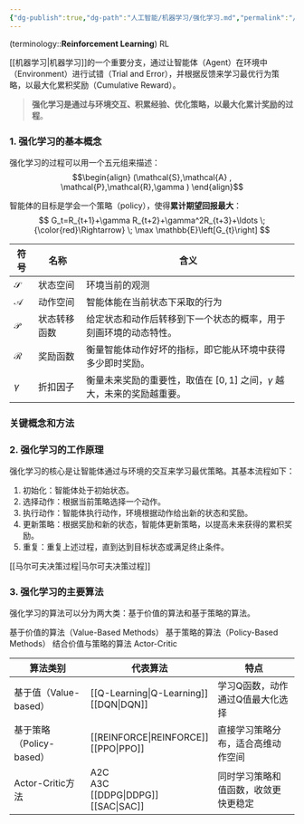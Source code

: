 ```yaml
---
{"dg-publish":true,"dg-path":"人工智能/机器学习/强化学习.md","permalink":"/人工智能/机器学习/强化学习/","dgPassFrontmatter":true,"noteIcon":"","created":"2025-04-02T00:29:14.000+08:00","updated":"2025-06-13T17:21:35.000+08:00"}
---
```



(terminology::**Reinforcement Learning**)  RL 

[[机器学习\|机器学习]]的一个重要分支，通过让智能体（Agent）在环境中（Environment）进行试错（Trial and Error），并根据反馈来学习最优行为策略，以最大化累积奖励（Cumulative Reward）。
> **强化学习是通过与环境交互、积累经验、优化策略，以最大化累计奖励的过程**。

### 1. 强化学习的基本概念
强化学习的过程可以用一个五元组来描述：
$$\begin{align}
(\mathcal{S},\mathcal{A} , \mathcal{P},\mathcal{R},\gamma   )
\end{align}$$

智能体的目标是学会一个策略（policy），使得**累计期望回报最大**：
$$
G_t=R_{t+1}+\gamma R_{t+2}+\gamma^2R_{t+3}+\ldots \; {\color{red}\Rightarrow} \; \max \mathbb{E}\left[G_{t}\right]
$$

| 符号            | 名称     | 含义                                              |
| ------------- | ------ | ----------------------------------------------- |
| $\mathcal{S}$ | 状态空间   | 环境当前的观测                                         |
| $\mathcal{A}$ | 动作空间   | 智能体能在当前状态下采取的行为                                 |
| $\mathcal{P}$ | 状态转移函数 | 给定状态和动作后转移到下一个状态的概率，用于刻画环境的动态特性。                |
| $\mathcal{R}$ | 奖励函数   | 衡量智能体动作好坏的指标，即它能从环境中获得多少即时奖励。                   |
| $\gamma$      | 折扣因子   | 衡量未来奖励的重要性，取值在 $[0,1]$ 之间，$\gamma$ 越大，未来的奖励越重要。 |

### 关键概念和方法



### 2. 强化学习的工作原理
强化学习的核心是让智能体通过与环境的交互来学习最优策略。其基本流程如下：
1. 初始化：智能体处于初始状态。
2. 选择动作：根据当前策略选择一个动作。
3. 执行动作：智能体执行动作，环境根据动作给出新的状态和奖励。
4. 更新策略：根据奖励和新的状态，智能体更新策略，以提高未来获得的累积奖励。
5. 重复：重复上述过程，直到达到目标状态或满足终止条件。

[[马尔可夫决策过程\|马尔可夫决策过程]]

### 3. 强化学习的主要算法
强化学习的算法可以分为两大类：基于价值的算法和基于策略的算法。

基于价值的算法（Value-Based Methods）
基于策略的算法（Policy-Based Methods）
结合价值与策略的算法  Actor-Critic



| 算法类别               | 代表算法                              | 特点                 |
| ------------------ | --------------------------------- | ------------------ |
| 基于值（Value-based）   | [[Q-Learning\|Q-Learning]]<br>[[DQN\|DQN]]         | 学习Q函数，动作通过Q值最大化选择  |
| 基于策略（Policy-based） | [[REINFORCE\|REINFORCE]]<br>[[PPO\|PPO]]          | 直接学习策略分布，适合高维动作空间  |
| Actor-Critic方法     | A2C<br>A3C<br>[[DDPG\|DDPG]]<br>[[SAC\|SAC]] | 同时学习策略和值函数，收敛更快更稳定 |
